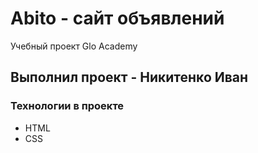 # Abito - сайт объявлений
Учебный проект Glo Academy

## Выполнил проект - Никитенко Иван

### Технологии в проекте
- HTML
- CSS
